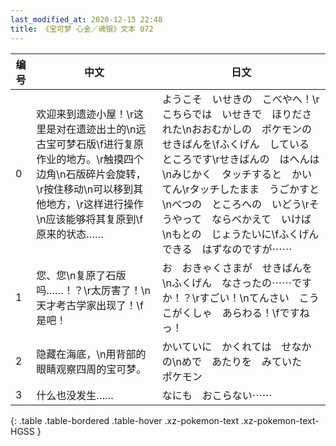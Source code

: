 ```yaml
---
last_modified_at: 2020-12-15 22:48
title: 《宝可梦 心金／魂银》文本 072
---
```

| 编号 | 中文 | 日文 |
| ---- | ---- | ---- |
| 0 | 欢迎来到遗迹小屋！\r这里是对在遗迹出土的\n远古宝可梦石版\f进行复原作业的地方。\r触摸四个边角\n石版碎片会旋转，\r按住移动\n可以移到其他地方，\r这样进行操作\n应该能够将其复原到\f原来的状态…… | ようこそ　いせきの　こべやへ！\rこちらでは　いせきで　ほりだされた\nおおむかしの　ポケモンの　せきばんを\fふくげん　している　ところです\rせきばんの　はへんは\nみじかく　タッチすると　かいてん\rタッチしたまま　うごかすと\nべつの　ところへの　いどう\rそうやって　ならべかえて　いけば\nもとの　じょうたいに\fふくげんできる　はずなのですが⋯⋯ |
| 1 | 您、您\n复原了石版吗……！？\r太厉害了！\n天才考古学家出现了！\f是吧！ | お　おきゃくさまが　せきばんを\nふくげん　なさったの⋯⋯ですか！？\rすごい！\nてんさい　こうこがくしゃ　あらわる！\fですねっ！ |
| 2 | 隐藏在海底，\n用背部的眼睛观察四周的宝可梦。 | かいていに　かくれては　せなかの\nめで　あたりを　みていた　ポケモン |
| 3 | 什么也没发生…… | なにも　おこらない⋯⋯ |
{: .table .table-bordered .table-hover .xz-pokemon-text .xz-pokemon-text-HGSS }